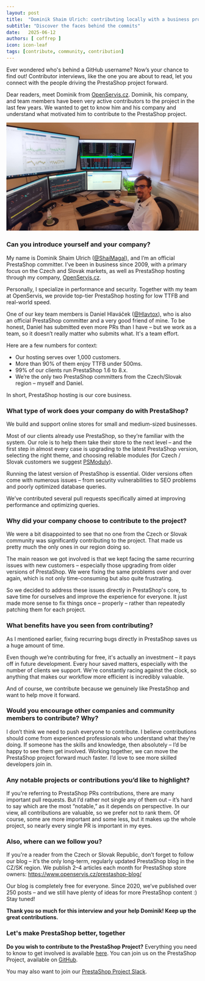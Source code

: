 ```yaml
---
layout: post
title:  "Dominik Shaim Ulrich: contributing locally with a business providing hosting services"
subtitle: "Discover the faces behind the commits"
date:   2025-06-12
authors: [ coffrep ]
icon: icon-leaf
tags: [contribute, community, contribution]
---
```


Ever wondered who's behind a GitHub username? Now’s your chance to find out! Contributor interviews, like the one you are about to read, let you connect with the people driving the PrestaShop project forward.

Dear readers, meet Dominik from [OpenServis.cz](https://www.openservis.cz/en/). Dominik, his company, and team members have been very active contributors to the project in the last few years. We wanted to get to know him and his company and understand what motivated him to contribute to the PrestaShop project.

![Dominik Shaim Ulrich picture](/assets/images/2025/06/DominikShaimUlrichContributor.jpg)

### Can you introduce yourself and your company?

My name is Dominik Shaim Ulrich ([@ShaiMagal](https://github.com/ShaiMagal)), and I’m an official PrestaShop committer. I’ve been in business since 2009, with a primary focus on the Czech and Slovak markets, as well as PrestaShop hosting through my company, [OpenServis.cz](https://www.openservis.cz/en/).

Personally, I specialize in performance and security. Together with my team at OpenServis, we provide top-tier PrestaShop hosting for low TTFB and real-world speed.

One of our key team members is Daniel Hlaváček ([@Hlavtox](https://github.com/Hlavtox)), who is also an official PrestaShop committer and a very good friend of mine. To be honest, Daniel has submitted even more PRs than I have – but we work as a team, so it doesn’t really matter who submits what. It's a team effort.

Here are a few numbers for context:
 - Our hosting serves over 1,000 customers.
 - More than 90% of them enjoy TTFB under 500ms.
 - 99% of our clients run PrestaShop 1.6 to 8.x.
 - We’re the only two PrestaShop committers from the Czech/Slovak region – myself and Daniel.

In short, PrestaShop hosting is our core business.

### What type of work does your company do with PrestaShop?

We build and support online stores for small and medium-sized businesses.

Most of our clients already use PrestaShop, so they’re familiar with the system. Our role is to help them take their store to the next level – and the first step in almost every case is upgrading to the latest PrestaShop version, selecting the right theme, and choosing reliable modules (for Czech / Slovak customers we suggest [PSModuly](https://psmoduly.cz/)).

Running the latest version of PrestaShop is essential. Older versions often come with numerous issues – from security vulnerabilities to SEO problems and poorly optimized database queries.

We’ve contributed several pull requests specifically aimed at improving performance and optimizing queries.

### Why did your company choose to contribute to the project?

We were a bit disappointed to see that no one from the Czech or Slovak community was significantly contributing to the project. That made us pretty much the only ones in our region doing so.

The main reason we got involved is that we kept facing the same recurring issues with new customers – especially those upgrading from older versions of PrestaShop. We were fixing the same problems over and over again, which is not only time-consuming but also quite frustrating.

So we decided to address these issues directly in PrestaShop's core, to save time for ourselves and improve the experience for everyone. It just made more sense to fix things once – properly – rather than repeatedly patching them for each project.

### What benefits have you seen from contributing?

As I mentioned earlier, fixing recurring bugs directly in PrestaShop saves us a huge amount of time.

Even though we’re contributing for free, it's actually an investment – it pays off in future development. Every hour saved matters, especially with the number of clients we support. We're constantly racing against the clock, so anything that makes our workflow more efficient is incredibly valuable.

And of course, we contribute because we genuinely like PrestaShop and want to help move it forward.

### Would you encourage other companies and community members to contribute? Why?

I don’t think we need to push everyone to contribute. I believe contributions should come from experienced professionals who understand what they’re doing. If someone has the skills and knowledge, then absolutely – I’d be happy to see them get involved.
Working together, we can move the PrestaShop project forward much faster. I’d love to see more skilled developers join in.

### Any notable projects or contributions you’d like to highlight?

If you're referring to PrestaShop PRs contributions, there are many important pull requests. But I’d rather not single any of them out – it’s hard to say which are the most “notable,” as it depends on perspective. In our view, all contributions are valuable, so we prefer not to rank them. Of course, some are more important and some less, but it makes up the whole project, so nearly every single PR is important in my eyes.
### Also, where can we follow you?

If you're a reader from the Czech or Slovak Republic, don’t forget to follow our blog – it’s the only long-term, regularly updated PrestaShop blog in the CZ/SK region.
We publish 2–4 articles each month for PrestaShop store owners:
https://www.openservis.cz/prestashop-blog/

Our blog is completely free for everyone.
Since 2020, we’ve published over 250 posts – and we still have plenty of ideas for more PrestaShop content :) Stay tuned! 

**Thank you so much for this interview and your help Dominik! Keep up the great contributions.** 

### Let's make PrestaShop better, together

**Do you wish to contribute to the PrestaShop Project?** Everything you need to know to get involved is available [here](https://www.prestashop-project.org/get-involved/). You can join us on the PrestaShop Project, available on [GitHub](https://github.com/PrestaShop).

You may also want to join our [PrestaShop Project Slack](https://www.prestashop-project.org/slack/).
